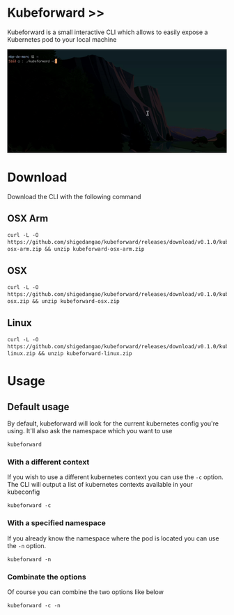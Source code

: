 # Kubeforward >>

Kubeforward is a small interactive CLI which allows to easily expose a Kubernetes pod to your local machine

<p align="center">
    <img align="center" src="./example.gif">
</p>

# Download

Download the CLI with the following command

## OSX Arm

```shell
curl -L -O https://github.com/shigedangao/kubeforward/releases/download/v0.1.0/kubeforward-osx-arm.zip && unzip kubeforward-osx-arm.zip
```

## OSX

```shell
curl -L -O https://github.com/shigedangao/kubeforward/releases/download/v0.1.0/kubeforward-osx.zip && unzip kubeforward-osx.zip
```

## Linux

```shell
curl -L -O https://github.com/shigedangao/kubeforward/releases/download/v0.1.0/kubeforward-linux.zip && unzip kubeforward-linux.zip
```

# Usage

## Default usage

By default, kubeforward will look for the current kubernetes config you're using. It'll also ask the namespace which you want to use

```shell
kubeforward
```

### With a different context

If you wish to use a different kubernetes context you can use the ```-c``` option. The CLI will output a list of kubernetes contexts available in your kubeconfig

```shell
kubeforward -c
```

### With a specified namespace

If you already know the namespace where the pod is located you can use the ```-n``` option.

```shell
kubeforward -n
```

### Combinate the options

Of course you can combine the two options like below

```shell
kubeforward -c -n
```
